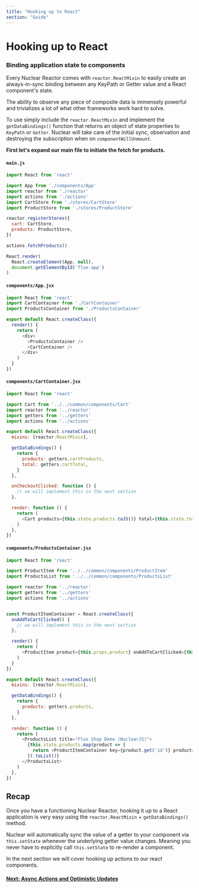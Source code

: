 ```yaml
---
title: "Hooking up to React"
section: "Guide"
---
```


# Hooking up to React

### Binding application state to components

Every Nuclear Reactor comes with `reactor.ReactMixin` to easily create an always-in-sync binding between any KeyPath or Getter value
and a React component's state.

The ability to observe any piece of composite data is immensely powerful and trivializes a lot of what other frameworks work hard to solve.

To use simply include the `reactor.ReactMixin` and implement the `getDataBindings()` function that returns an object of state properties
to `KeyPath` or `Getter`.  Nuclear will take care of the initial sync, observation and destroying the subscription when on `componentWillUnmount`.

**First let's expand our main file to initiate the fetch for products.**

#### `main.js`

```javascript
import React from 'react'

import App from './components/App'
import reactor from './reactor'
import actions from './actions'
import CartStore from './stores/CartStore'
import ProductStore from './stores/ProductStore'

reactor.registerStores({
  cart: CartStore,
  products: ProductStore,
})

actions.fetchProducts()

React.render(
  React.createElement(App, null),
  document.getElementById('flux-app')
)
```

#### `components/App.jsx`

```javascript
import React from 'react'
import CartContainer from './CartContainer'
import ProductsContainer from './ProductsContainer'

export default React.createClass({
  render() {
    return (
      <div>
        <ProductsContainer />
        <CartContainer />
      </div>
    )
  }
})
```

#### `components/CartContainer.jsx`

```javascript
import React from 'react'

import Cart from '../../common/components/Cart'
import reactor from '../reactor'
import getters from '../getters'
import actions from '../actions'

export default React.createClass({
  mixins: [reactor.ReactMixin],

  getDataBindings() {
    return {
      products: getters.cartProducts,
      total: getters.cartTotal,
    }
  },

  onCheckoutClicked: function () {
    // we will implement this in the next section
  },

  render: function () {
    return (
      <Cart products={this.state.products.toJS()} total={this.state.total} onCheckoutClicked={this.onCheckoutClicked} />
    )
  },
})
```

#### `components/ProductsContainer.jsx`

```javascript
import React from 'react'

import ProductItem from '../../common/components/ProductItem'
import ProductsList from '../../common/components/ProductsList'

import reactor from '../reactor'
import getters from '../getters'
import actions from '../actions'


const ProductItemContainer = React.createClass({
  onAddToCartClicked() {
    // we will implement this in the next section
  },

  render() {
    return (
      <ProductItem product={this.props.product} onAddToCartClicked={this.onAddToCartClicked} />
    )
  }
})

export default React.createClass({
  mixins: [reactor.ReactMixin],

  getDataBindings() {
    return {
      products: getters.products,
    }
  },

  render: function () {
    return (
      <ProductsList title="Flux Shop Demo (NuclearJS)">
        {this.state.products.map(product => {
          return <ProductItemContainer key={product.get('id')} product={product.toJS()} />
        }).toList()}
      </ProductsList>
    )
  },
})
```

## Recap

Once you have a functioning Nuclear Reactor, hooking it up to a React application is very easy using the `reactor.ReactMixin` + `getDataBindings()` method.

Nuclear will automatically sync the value of a getter to your component via `this.setState` whenever the underlying getter value changes.  Meaning you never
have to explicitly call `this.setState` to re-render a component.

In the next section we will cover hooking up actions to our react components.

#### [Next: Async Actions and Optimistic Updates](./04-async-actions-and-optimistic-updates.html)


